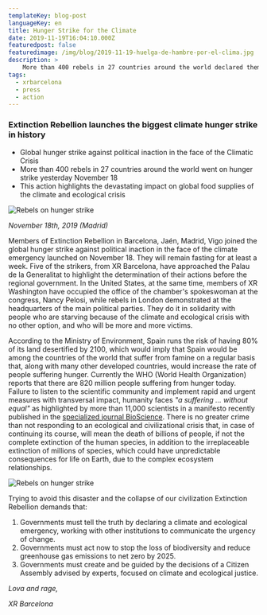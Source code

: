 ```yaml
---
templateKey: blog-post
languageKey: en
title: Hunger Strike for the Climate
date: 2019-11-19T16:04:10.000Z
featuredpost: false
featuredimage: /img/blog/2019-11-19-huelga-de-hambre-por-el-clima.jpg
description: >
    More than 400 rebels in 27 countries around the world declared themselves on hunger strike against political inaction in the face of the climate and ecological crisis and the devastating impact on global food supplies..
tags:
  - xrbarcelona
  - press
  - action
---
```


### Extinction Rebellion launches the biggest climate hunger strike in history

- Global hunger strike against political inaction in the face of the Climatic Crisis
- More than 400 rebels in 27 countries around the world went on hunger strike yesterday November 18
- This action highlights the devastating impact on global food supplies of the climate and ecological crisis

![Rebels on hunger strike](/img/blog/2019-11-19-huelga-de-hambre-por-el-clima.jpg) 

_November 18th, 2019 (Madrid)_

Members of Extinction Rebellion in Barcelona, Jaén, Madrid, Vigo joined the global hunger strike against political inaction in the face of the climate emergency launched on November 18. They will remain fasting for at least a week. Five of the strikers, from XR Barcelona, have approached the Palau de la Generalitat to highlight the determination of their actions before the regional government. In the United States, at the same time, members of XR Washington have occupied the office of the chamber's spokeswoman at the congress, Nancy Pelosi, while rebels in London demonstrated at the headquarters of the main political parties. They do it in solidarity with people who are starving because of the climate and ecological crisis with no other option, and who will be more and more victims.

According to the Ministry of Environment, Spain runs the risk of having 80% of its land desertified by 2100, which would imply that Spain would be among the countries of the world that suffer from famine on a regular basis that, along with many other developed countries, would increase the rate of people suffering hunger. Currently the WHO (World Health Organization) reports that there are 820 million people suffering from hunger today. Failure to listen to the scientific community and implement rapid and urgent measures with transversal impact, humanity faces _"a suffering ... without equal"_ as highlighted by more than 11,000 scientists in a manifesto recently published in the [specialized journal BioScience](https://academic.oup.com/bioscience/advance-article/doi/10.1093/biosci/biz088/5610806).
There is no greater crime than not responding to an ecological and civilizational crisis that, in case of continuing its course, will mean the death of billions of people, if not the complete extinction of the human species, in addition to the irreplaceable extinction of millions of species, which could have unpredictable consequences for life on Earth, due to the complex ecosystem relationships.

![Rebels on hunger strike](/img/blog/2019-11-19-huelga-de-hambre-por-el-clima-2.jpg) 

Trying to avoid this disaster and the collapse of our civilization Extinction Rebellion demands that:
1. Governments must tell the truth by declaring a climate and ecological emergency, working with other institutions to communicate the urgency of change.
2. Governments must act now to stop the loss of biodiversity and reduce greenhouse gas emissions to net zero by 2025.
3. Governments must create and be guided by the decisions of a Citizen Assembly advised by experts, focused on climate and ecological justice.

*Lova and rage,* 

*XR Barcelona*
